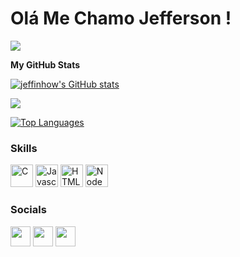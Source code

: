 Olá Me Chamo Jefferson ! 
==========================

<a href="https://www.github.com/jeffinhow" target="_blank" rel="noreferrer"><img
src="https://img.shields.io/github/followers/jeffinhow?logo=github&style=for-the-badge&color=ec4899&labelColor=1e3a8a" /></a>

<b>My GitHub Stats</b>

<a href="http://www.github.com/jeffinhow"><img src="https://github-readme-stats.vercel.app/api?username=jeffinhow&show_icons=true&hide=&count_private=true&title_color=ec4899&text_color=ffffff&icon_color=ec4899&bg_color=1e3a8a&hide_border=true&show_icons=true" alt="jeffinhow's GitHub stats" /></a>

<a href="http://www.github.com/jeffinhow"><img src="https://github-readme-streak-stats.herokuapp.com/?user=jeffinhow&stroke=ffffff&background=1e3a8a&ring=ec4899&fire=ec4899&currStreakNum=ffffff&currStreakLabel=ec4899&sideNums=ffffff&sideLabels=ffffff&dates=ffffff&hide_border=true" /></a>

<a href="https://github.com/jeffinhow" align="left"><img src="https://github-readme-stats.vercel.app/api/top-langs/?username=jeffinhow&langs_count=10&title_color=ec4899&text_color=ffffff&icon_color=ec4899&bg_color=1e3a8a&hide_border=true&locale=en&custom_title=Top%20%Languages" alt="Top Languages" /></a>

### Skills

<p align="left">
<a href="https://docs.microsoft.com/en-us/cpp/?view=msvc-170" target="_blank" rel="noreferrer"><img src="https://raw.githubusercontent.com/danielcranney/readme-generator/main/public/icons/skills/c-colored.svg" width="36" height="36" alt="C" /></a>
<a href="https://developer.mozilla.org/en-US/docs/Web/JavaScript" target="_blank" rel="noreferrer"><img src="https://raw.githubusercontent.com/danielcranney/readme-generator/main/public/icons/skills/javascript-colored.svg" width="36" height="36" alt="Javascript" /></a>
<a href="https://developer.mozilla.org/en-US/docs/Glossary/HTML5" target="_blank" rel="noreferrer"><img src="https://raw.githubusercontent.com/danielcranney/readme-generator/main/public/icons/skills/html5-colored.svg" width="36" height="36" alt="HTML5" /></a>
<a href="https://nodejs.org/en/" target="_blank" rel="noreferrer"><img src="https://raw.githubusercontent.com/danielcranney/readme-generator/main/public/icons/skills/nodejs-colored.svg" width="36" height="36" alt="NodeJS" /></a>
</p>


### Socials

<p align="left"> <a href="https://www.facebook.com/profile.php?id=100074886366233" target="_blank" rel="noreferrer"><img src="https://raw.githubusercontent.com/danielcranney/readme-generator/main/public/icons/socials/facebook.svg" width="32" height="32" /></a></a> <a href="http://www.instagram.com/jf_araujo021" target="_blank" rel="noreferrer"><img src="https://raw.githubusercontent.com/danielcranney/readme-generator/main/public/icons/socials/instagram.svg" width="32" height="32" /></a> <a href="https://www.linkedin.com/in/jefferson-araujo-1331b5200/" target="_blank" rel="noreferrer"><img src="https://raw.githubusercontent.com/danielcranney/readme-generator/main/public/icons/socials/linkedin.svg" width="32" height="32" /></a></p>
